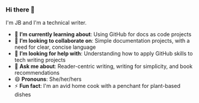 ### Hi there 👋

I'm JB and I'm a technical writer. 

- 🌱 **I’m currently learning about**: Using GitHub for docs as code projects
- 👯 **I’m looking to collaborate on**: Simple documentation projects, with a need for clear, concise language
- 🤔 **I’m looking for help with**: Understanding how to apply GitHub skills to tech writing projects
- 💬 **Ask me about**: Reader-centric writing, writing for simplicity, and book recommendations
- 😄 **Pronouns**: She/her/hers
- ⚡ **Fun fact**: I'm an avid home cook with a penchant for plant-based dishes
